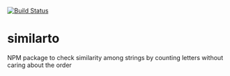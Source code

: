 [![Build Status](https://travis-ci.com/matismasters/similarto.svg?branch=master)](https://travis-ci.com/matismasters/similarto)

# similarto

NPM package to check similarity among strings by counting letters without caring about the order
